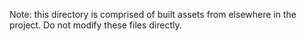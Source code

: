 Note: this directory is comprised of built assets from elsewhere in the project. Do not modify these files directly.

